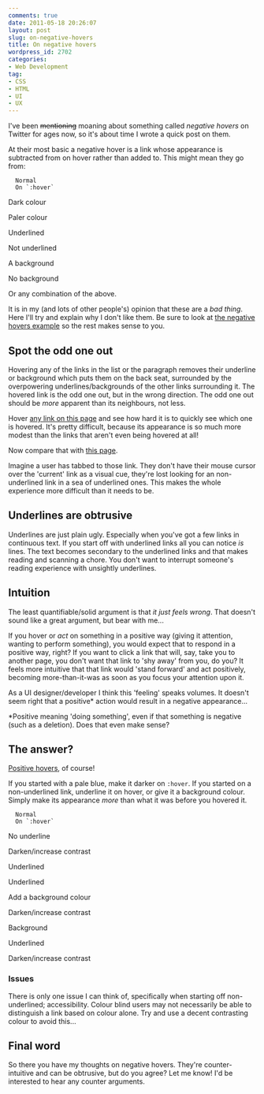 ```yaml
---
comments: true
date: 2011-05-18 20:26:07
layout: post
slug: on-negative-hovers
title: On negative hovers
wordpress_id: 2702
categories:
- Web Development
tag:
- CSS
- HTML
- UI
- UX
---
```


I've been <del>mentioning</del> moaning about something called _negative hovers_ on Twitter for ages now, so it's about time I wrote a quick post on them.

At their most basic a negative hover is a link whose appearance is subtracted from on hover rather than added to. This might mean they go from:




  
    


      Normal
      On `:hover`
    
  
  
    


      
Dark colour

      
Paler colour

    
    


      
Underlined

      
Not underlined

    
    


      
A background

      
No background

    
  




Or any combination of the above.

It is in my (and lots of other people's) opinion that these are a _bad thing_. Here I'll try and explain why I don't like them. Be sure to look at [the negative hovers example](http://jsfiddle.net/csswizardry/WtNqs/) so the rest makes sense to you.



## Spot the odd one out



Hovering any of the links in the list or the paragraph removes their underline or background which puts them on the back seat, surrounded by the overpowering underlines/backgrounds of the other links surrounding it. The hovered link is the odd one out, but in the wrong direction. The odd one out should be _more_ apparent than its neighbours, not less.

Hover [any link on this page](http://jsfiddle.net/csswizardry/WtNqs/) and see how hard it is to quickly see which one is hovered. It's pretty difficult, because its appearance is so much more modest than the links that aren't even being hovered at all!

Now compare that with [this page](http://jsfiddle.net/csswizardry/aj6sN/).

Imagine a user has tabbed to those link. They don't have their mouse cursor over the 'current' link as a visual cue, they're lost looking for an non-underlined link in a sea of underlined ones. This makes the whole experience more difficult than it needs to be.



## Underlines are obtrusive



Underlines are just plain ugly. Especially when you've got a few links in continuous text. If you start off with underlined links all you can notice _is_ lines. The text becomes secondary to the underlined links and that makes reading and scanning a chore. You don't want to interrupt someone's reading experience with unsightly underlines.



## Intuition



The least quantifiable/solid argument is that _it just feels wrong_. That doesn't sound like a great argument, but bear with me...

If you hover or _act_ on something in a positive way (giving it attention, wanting to perform something), you would expect that to respond in a positive way, right? If you want to click a link that will, say, take you to another page, you don't want that link to 'shy away' from you, do you? It feels more intuitive that that link would 'stand forward' and act positively, becoming more-than-it-was as soon as you focus your attention upon it.

As a UI designer/developer I think this 'feeling' speaks volumes. It doesn't seem right that a positive* action would result in a negative appearance...

*Positive meaning 'doing something', even if that something is negative (such as a deletion). Does that even make sense?



## The answer?



[Positive hovers](http://jsfiddle.net/csswizardry/aj6sN/), of course!

If you started with a pale blue, make it darker on `:hover`. If you started on a non-underlined link, underline it on hover, or give it a background colour. Simply make its appearance _more_ than what it was before you hovered it.




  
    


      Normal
      On `:hover`
    
  
  
    


      
No underline

      
Darken/increase contrast

    
    


      
Underlined

    
    


      
Underlined

      
Add a background colour

    
    


      
Darken/increase contrast

    
    


      
Background

      
Underlined

    
    


      
Darken/increase contrast

    
  




### Issues



There is only one issue I can think of, specifically when starting off non-underlined; accessibility. Colour blind users may not necessarily be able to distinguish a link based on colour alone. Try and use a decent contrasting colour to avoid this...



## Final word



So there you have my thoughts on negative hovers. They're counter-intuitive and can be obtrusive, but do you agree? Let me know! I'd be interested to hear any counter arguments.
